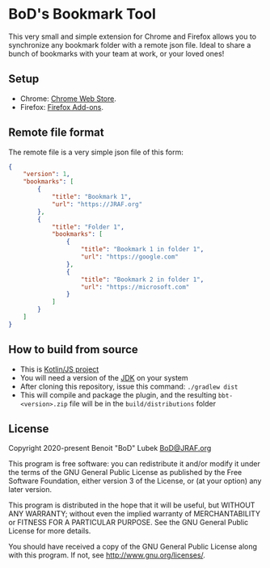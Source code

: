 # BoD's Bookmark Tool

This very small and simple extension for
Chrome and Firefox allows you to synchronize any bookmark folder with a remote json file.  Ideal to share a bunch of bookmarks with your team at work, or your loved ones!

## Setup

- Chrome: [Chrome Web Store](https://chrome.google.com/webstore/detail/plhhpanklegnkjipjebhdbcfdjdhkpfb).
- Firefox: [Firefox Add-ons](https://addons.mozilla.org/en-US/firefox/addon/bod-s-bookmark-tool/).

## Remote file format

The remote file is a very simple json file of this form:

```json
{
	"version": 1,
	"bookmarks": [
		{
			"title": "Bookmark 1",
			"url": "https://JRAF.org"
		},
		{
			"title": "Folder 1",
			"bookmarks": [
				{
					"title": "Bookmark 1 in folder 1",
					"url": "https://google.com"
				},
				{
					"title": "Bookmark 2 in folder 1",
					"url": "https://microsoft.com"
				}
			]
		}
	]
}
```

## How to build from source

- This is [Kotlin/JS project](https://kotlinlang.org/docs/reference/js-overview.html)
- You will need a version of the [JDK](https://en.wikipedia.org/wiki/Java_Development_Kit) on your system
- After cloning this repository, issue this command: `./gradlew dist`
- This will compile and package the plugin, and the resulting `bbt-<version>.zip` file will be in the `build/distributions` folder

## License

Copyright 2020-present Benoit "BoD" Lubek <BoD@JRAF.org>

This program is free software: you can redistribute it and/or modify it under the terms of the GNU General Public License as published by the Free Software Foundation, either version 3 of the License, or (at your option) any later version.

This program is distributed in the hope that it will be useful, but WITHOUT ANY WARRANTY; without even the implied warranty of MERCHANTABILITY or FITNESS FOR A PARTICULAR PURPOSE. See the GNU General Public License for more details.

You should have received a copy of the GNU General Public License along with this program. If not, see http://www.gnu.org/licenses/.
